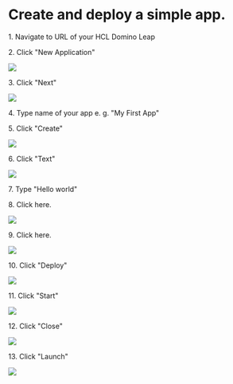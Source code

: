 # Create and deploy a simple app.


1\. Navigate to URL of your HCL Domino Leap


2\. Click "New Application"

![](https://ajeuwbhvhr.cloudimg.io/colony-recorder.s3.amazonaws.com/files/2024-02-17/c9b3b07b-01b1-4607-a396-43d9490de6ea/ascreenshot.jpeg?tl_px=237,0&br_px=1312,600&force_format=png&wat_scale=95&wat=1&wat_opacity=0.7&wat_gravity=northwest&wat_url=https://colony-recorder.s3.us-west-1.amazonaws.com/images/watermarks/FB923C_standard.png&wat_pad=502,68)


3\. Click "Next"

![](https://ajeuwbhvhr.cloudimg.io/colony-recorder.s3.amazonaws.com/files/2024-02-17/c8a8cb44-30fd-4c2a-95f7-19023746f90c/ascreenshot.jpeg?tl_px=1218,667&br_px=2293,1268&force_format=png&wat_scale=95&wat=1&wat_opacity=0.7&wat_gravity=northwest&wat_url=https://colony-recorder.s3.us-west-1.amazonaws.com/images/watermarks/FB923C_standard.png&wat_pad=502,265)


4\. Type name of your app e. g. "My First App"


5\. Click "Create"

![](https://ajeuwbhvhr.cloudimg.io/colony-recorder.s3.amazonaws.com/files/2024-02-17/f580f8f1-8970-42f3-a52c-3ddaee2b627f/ascreenshot.jpeg?tl_px=1194,630&br_px=2269,1231&force_format=png&wat_scale=95&wat=1&wat_opacity=0.7&wat_gravity=northwest&wat_url=https://colony-recorder.s3.us-west-1.amazonaws.com/images/watermarks/FB923C_standard.png&wat_pad=502,265)


6\. Click "Text"

![](https://ajeuwbhvhr.cloudimg.io/colony-recorder.s3.amazonaws.com/files/2024-02-17/b770f615-7e8f-4e6e-b1f0-01cc346030ee/ascreenshot.jpeg?tl_px=0,402&br_px=1075,1003&force_format=png&wat_scale=95&wat=1&wat_opacity=0.7&wat_gravity=northwest&wat_url=https://colony-recorder.s3.us-west-1.amazonaws.com/images/watermarks/FB923C_standard.png&wat_pad=132,265)


7\. Type "Hello world"


8\. Click here.

![](https://ajeuwbhvhr.cloudimg.io/colony-recorder.s3.amazonaws.com/files/2024-02-17/61004f5a-9e80-4c3d-8a5f-f5aa8a273780/ascreenshot.jpeg?tl_px=1485,0&br_px=2560,600&force_format=png&wat_scale=95&wat=1&wat_opacity=0.7&wat_gravity=northwest&wat_url=https://colony-recorder.s3.us-west-1.amazonaws.com/images/watermarks/FB923C_standard.png&wat_pad=800,-7)


9\. Click here.

![](https://ajeuwbhvhr.cloudimg.io/colony-recorder.s3.amazonaws.com/files/2024-02-17/d4015305-ab42-4354-aff3-e5e42bdb09c3/ascreenshot.jpeg?tl_px=1485,0&br_px=2560,600&force_format=png&wat_scale=95&wat=1&wat_opacity=0.7&wat_gravity=northwest&wat_url=https://colony-recorder.s3.us-west-1.amazonaws.com/images/watermarks/FB923C_standard.png&wat_pad=857,-9)


10\. Click "Deploy"

![](https://ajeuwbhvhr.cloudimg.io/colony-recorder.s3.amazonaws.com/files/2024-02-17/5c0e7f65-d109-4cdd-95f8-a6213b14a309/ascreenshot.jpeg?tl_px=313,0&br_px=1388,600&force_format=png&wat_scale=95&wat=1&wat_opacity=0.7&wat_gravity=northwest&wat_url=https://colony-recorder.s3.us-west-1.amazonaws.com/images/watermarks/FB923C_standard.png&wat_pad=502,253)


11\. Click "Start"

![](https://ajeuwbhvhr.cloudimg.io/colony-recorder.s3.amazonaws.com/files/2024-02-17/0acc851a-501c-4cfe-b779-0451e7795d83/ascreenshot.jpeg?tl_px=782,400&br_px=1857,1001&force_format=png&wat_scale=95&wat=1&wat_opacity=0.7&wat_gravity=northwest&wat_url=https://colony-recorder.s3.us-west-1.amazonaws.com/images/watermarks/FB923C_standard.png&wat_pad=502,265)


12\. Click "Close"

![](https://ajeuwbhvhr.cloudimg.io/colony-recorder.s3.amazonaws.com/files/2024-02-17/f9a47fdf-c71d-42fb-9f5e-e26b0f42852d/ascreenshot.jpeg?tl_px=997,572&br_px=2072,1173&force_format=png&wat_scale=95&wat=1&wat_opacity=0.7&wat_gravity=northwest&wat_url=https://colony-recorder.s3.us-west-1.amazonaws.com/images/watermarks/FB923C_standard.png&wat_pad=502,265)


13\. Click "Launch"

![](https://ajeuwbhvhr.cloudimg.io/colony-recorder.s3.amazonaws.com/files/2024-02-17/8a444f9a-f426-48bc-946f-4e7150f79a33/ascreenshot.jpeg?tl_px=488,0&br_px=1563,600&force_format=png&wat_scale=95&wat=1&wat_opacity=0.7&wat_gravity=northwest&wat_url=https://colony-recorder.s3.us-west-1.amazonaws.com/images/watermarks/FB923C_standard.png&wat_pad=502,261)



